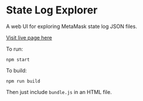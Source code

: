 # State Log Explorer

A web UI for exploring MetaMask state log JSON files.

[Visit live page here](https://metamask.github.io/state-log-explorer/)

To run:

`npm start`

To build:

`npm run build`

Then just include `bundle.js` in an HTML file.
